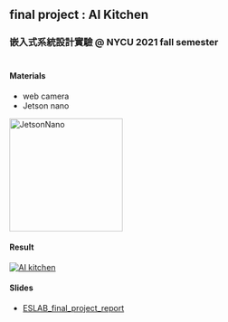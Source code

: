 ## final project : AI Kitchen 
### 嵌入式系統設計實驗 @ NYCU 2021 fall semester <br><br>


#### Materials
+ web camera
+ Jetson nano
<img src="https://developer.nvidia.com/sites/default/files/akamai/embedded/images/jetsonNano/JetsonNano-DevKit_Front-Top_Right_trimmed.jpg" alt="JetsonNano" width="200"/>


#### Result
[![AI kitchen](https://res.cloudinary.com/marcomontalbano/image/upload/v1644678317/video_to_markdown/images/youtube--8kMtALnXhuk-c05b58ac6eb4c4700831b2b3070cd403.jpg)](https://youtu.be/8kMtALnXhuk "AI kitchen")


#### Slides
+ [ESLAB_final_project_report](https://drive.google.com/file/d/1fw3wtt3rQl8QKZ61EQp3Sz5_cHStqOMu/view?usp=sharing "ESLAB_final_project_report")